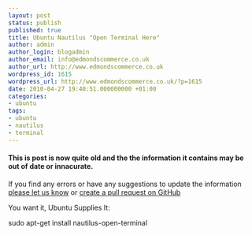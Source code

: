 ```yaml
---
layout: post
status: publish
published: true
title: Ubuntu Nautilus "Open Terminal Here"
author: admin
author_login: blogadmin
author_email: info@edmondscommerce.co.uk
author_url: http://www.edmondscommerce.co.uk
wordpress_id: 1615
wordpress_url: http://www.edmondscommerce.co.uk/?p=1615
date: 2010-04-27 19:40:51.000000000 +01:00
categories:
- ubuntu
tags:
- ubuntu
- nautilus
- terminal
---
```

<div class="oldpost"><h4>This is post is now quite old and the the information it contains may be out of date or innacurate.</h4>
<p>
If you find any errors or have any suggestions to update the information <a href="http://edmondscommerce.github.io/contact-us/index.html">please let us know</a>
or <a href="https://github.com/edmondscommerce/edmondscommerce.github.io">create a pull request on GitHub</a>
</p>
</div>
You want it, Ubuntu Supplies It:

sudo apt-get install nautilus-open-terminal
